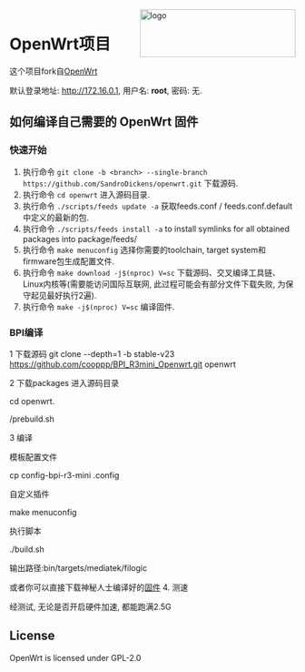 <img src="https://openwrt.org/_media/logo.png" alt="logo" width="274" height="84" align="right">

# OpenWrt项目

这个项目fork自[OpenWrt](https://github.com/openwrt/openwrt)

默认登录地址: http://172.16.0.1, 用户名: __root__, 密码: 无.

## 如何编译自己需要的 OpenWrt 固件

### 快速开始

1. 执行命令 `git clone -b <branch> --single-branch https://github.com/SandroDickens/openwrt.git` 下载源码.
2. 执行命令 `cd openwrt` 进入源码目录.
3. 执行命令 `./scripts/feeds update -a` 获取feeds.conf / feeds.conf.default中定义的最新的包.
4. 执行命令 `./scripts/feeds install -a` to install symlinks for all obtained packages into package/feeds/
5. 执行命令 `make menuconfig` 选择你需要的toolchain, target system和firmware包生成配置文件.
6. 执行命令 `make download -j$(nproc) V=sc` 下载源码、交叉编译工具链、Linux内核等(需要能访问国际互联网, 此过程可能会有部分文件下载失败, 为保守起见最好执行2遍).
7. 执行命令 `make -j$(nproc) V=sc` 编译固件.

### BPI编译

1 下载源码 git clone --depth=1 -b stable-v23 https://github.com/cooppp/BPI_R3mini_Openwrt.git openwrt

2 下载packages 进入源码目录

cd openwrt.

/prebuild.sh

3 编译

模板配置文件

cp config-bpi-r3-mini .config

自定义插件

make menuconfig

执行脚本

./build.sh

输出路径:bin/targets/mediatek/filogic

或者你可以直接下载神秘人士编译好的[固件](https://github.com/SandroDickens/openwrt/releases/tag/v23.05.2/)
4. 测速

经测试, 无论是否开启硬件加速, 都能跑满2.5G

## License

OpenWrt is licensed under GPL-2.0
